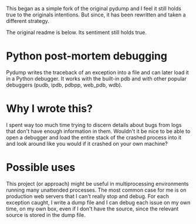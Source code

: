 This began as a simple fork of the original pydump and I feel it still holds true to the
originals intentions. But since, it has been rewritten and taken a different strategy.

The original readme is below. Its sentiment still holds true.


Python post-mortem debugging
============================

Pydump writes the traceback of an exception into a file and
can later load it in a Python debugger. It works with the built-in
pdb and with other popular debuggers (pudb, ipdb, pdbpp, web_pdb, wdb).


Why I wrote this?
=================

I spent way too much time trying to discern details about bugs from
logs that don't have enough information in them. Wouldn't it be nice
to be able to open a debugger and load the entire stack of the crashed
process into it and look around like you would if it crashed on your own
machine?

Possible uses
=============

This project (or approach) might be useful in multiprocessing environments
running many unattended processes. The most common case for me is on
production web servers that I can't really stop and debug. For each
exception caught, I write a dump file and I can debug each issue on
my own time, on my own box, even if I don't have the source, since
the relevant source is stored in the dump file.
